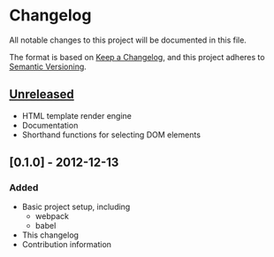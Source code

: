 # Changelog
All notable changes to this project will be documented in this file.

The format is based on [Keep a Changelog](https://keepachangelog.com/en/1.0.0/),
and this project adheres to [Semantic Versioning](https://semver.org/spec/v2.0.0.html).

## [Unreleased]
* HTML template render engine
* Documentation
* Shorthand functions for selecting DOM elements

## [0.1.0] - 2012-12-13
### Added
* Basic project setup, including
	* webpack
	* babel
* This changelog
* Contribution information

[Unreleased]:
[0.1.0]: 